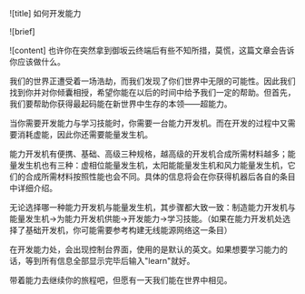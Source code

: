 ![title]
如何开发能力

![brief]

![content]
也许你在突然拿到御坂云终端后有些不知所措，莫慌，这篇文章会告诉你应该做什么。

我们的世界正遭受着一场浩劫，而我们发现了你们世界中无限的可能性。因此我们找到你并对你倾囊相授，希望你能在以后的时间中给予我们一定的帮助。但首先，我们要帮助你获得最起码能在新世界中生存的本领——超能力。

当你需要开发能力与学习技能时，你需要一台能力开发机。而在开发的过程中又需要消耗虚能，因此你还需要能量发生机。

能力开发机有便携、基础、高级三种规格，越高级的开发机合成所需材料越多；能量发生机也有三种：虚相位能量发生机，太阳能能量发生机和风力能量发生机，它们的合成所需材料按照性能也会不同。具体的信息将会在你获得机器后各自的条目中详细介绍。

无论选择哪一种能力开发机与能量发生机，其步骤都大致一致：制造能力开发机与能量发生机→为能力开发机供能→开发能力→学习技能。（如果在能力开发机处选择了基础开发机，你可能需要参考构建无线能源网络这一条目）

在开发能力处，会出现控制台界面，使用的是默认的英文。如果想要学习能力的话，等到所有信息全部显示完毕后输入"learn"就好。

带着能力去继续你的旅程吧，但愿有一天我们能在世界中相见。

